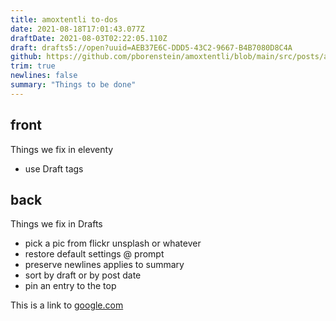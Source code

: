 ```yaml
---
title: amoxtentli to-dos
date: 2021-08-18T17:01:43.077Z
draftDate: 2021-08-03T02:22:05.110Z
draft: drafts5://open?uuid=AEB37E6C-DDD5-43C2-9667-B4B7080D8C4A
github: https://github.com/pborenstein/amoxtentli/blob/main/src/posts/aeb37e6c-ddd5-43c2-9667-b4b7080d8c4a.md
trim: true
newlines: false
summary: "Things to be done"
---
```



## front

Things we fix in eleventy

- use Draft tags

## back

Things we fix in Drafts

- pick a pic from flickr unsplash or whatever
- restore default settings @ prompt
- preserve newlines applies to summary
- sort by draft or by post date
- pin an entry to the top

This is a link to [google.com](https://google.com)
